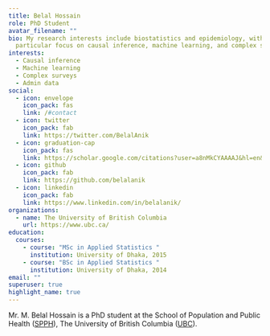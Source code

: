 ```yaml
---
title: Belal Hossain
role: PhD Student
avatar_filename: ""
bio: My research interests include biostatistics and epidemiology, with a
  particular focus on causal inference, machine learning, and complex surveys.
interests:
  - Causal inference
  - Machine learning
  - Complex surveys
  - Admin data
social:
  - icon: envelope
    icon_pack: fas
    link: /#contact
  - icon: twitter
    icon_pack: fab
    link: https://twitter.com/BelalAnik
  - icon: graduation-cap
    icon_pack: fas
    link: https://scholar.google.com/citations?user=a8nMkCYAAAAJ&hl=en&authuser=1
  - icon: github
    icon_pack: fab
    link: https://github.com/belalanik
  - icon: linkedin
    icon_pack: fab
    link: https://www.linkedin.com/in/belalanik/
organizations:
  - name: The University of British Columbia
    url: https://www.ubc.ca/
education:
  courses:
    - course: "MSc in Applied Statistics "
      institution: University of Dhaka, 2015
    - course: "BSc in Applied Statistics "
      institution: University of Dhaka, 2014
email: ""
superuser: true
highlight_name: true
---
```

Mr. M. Belal Hossain is a PhD student at the School of Population and Public Health ([SPPH](https://www.spph.ubc.ca/)), The University of British Columbia ([UBC](https://www.ubc.ca/)).